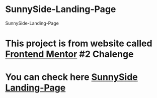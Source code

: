# SunnySide-Landing-Page
SunnySide-Landing-Page
# This project is from website called [Frontend Mentor](https://www.frontendmentor.io/home) #2 Chalenge
# You can check here [SunnySide Landing-Page](https://clever-pegasus-fb97d1.netlify.app/)
